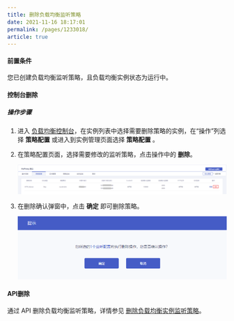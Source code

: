 ```yaml
---
title: 删除负载均衡监听策略    
date: 2021-11-16 18:17:01
permalink: /pages/1233018/
article: true
---
```



#### 前置条件

您已创建负载均衡监听策略，且负载均衡实例状态为运行中。

#### 控制台删除

##### 操作步骤

1. 进入 [负载均衡控制台](https://console.capitalonline.net/loadbalancers)，在实例列表中选择需要删除策略的实例，在“操作”列选择 **策略配置** 或进入到实例管理页面选择 **策略配置** 。

2. 在策略配置页面，选择需要修改的监听策略，点击操作中的 **删除**。

   ![策略列表](../../pic/del-policy1.png)

3. 在删除确认弹窗中，点击 **确定** 即可删除策略。

   ![删除策略](../../pic/del-policy2.png)


#### API删除

通过 API 删除负载均衡监听策略，详情参见 [删除负载均衡实例监听策略](../../09.API文档/03.监听策略相关接口/01.修改监听策略.md)。
